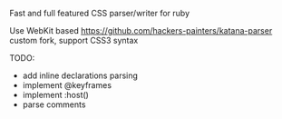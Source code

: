 Fast and full featured CSS parser/writer for ruby

Use WebKit based https://github.com/hackers-painters/katana-parser custom fork, support CSS3 syntax

TODO:
- add inline declarations parsing
- implement @keyframes
- implement :host()
- parse comments
